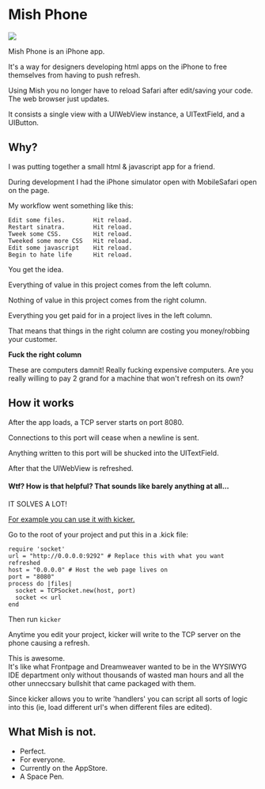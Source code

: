 Mish Phone
==========

![](http://img.skitch.com/20100217-e6n5pmehefmbk9dh4fn2uau8c9.jpg)

Mish Phone is an iPhone app.

It's a way for designers developing html apps on the iPhone to free themselves from having to push refresh.

Using Mish you no longer have to reload Safari after edit/saving your code.  
The web browser just updates.

It consists a single view with a UIWebView instance, a UITextField, and a UIButton.


Why?
----

I was putting together a small html & javascript app for a friend.

During development I had the iPhone simulator open with MobileSafari open on the page.

My workflow went something like this:

    Edit some files.        Hit reload.
    Restart sinatra.        Hit reload.
    Tweek some CSS.         Hit reload.
    Tweeked some more CSS   Hit reload.
    Edit some javascript    Hit reload.
    Begin to hate life      Hit reload.
  

You get the idea.

Everything of value in this project comes from the left column.

Nothing of value in this project comes from the right column.

Everything you get paid for in a project lives in the left column.

That means that things in the right column are costing you money/robbing your customer.

**Fuck the right column**

These are computers damnit!  Really fucking expensive computers.
Are you really willing to pay 2 grand for a machine that won't refresh on its own?

How it works
------------

After the app loads, a TCP server starts on port 8080.

Connections to this port will cease when a newline is sent.

Anything written to this port will be shucked into the UITextField.

After that the UIWebView is refreshed.

#### Wtf?  How is that helpful?  That sounds like barely anything at all... ####

IT SOLVES A LOT! 

[For example you can use it with kicker.](http://github.com/alloy/kicker)

Go to the root of your project and put this in a .kick file:

    require 'socket'
    url = "http://0.0.0.0:9292" # Replace this with what you want refreshed
    host = "0.0.0.0" # Host the web page lives on
    port = "8080"
    process do |files| 
      socket = TCPSocket.new(host, port)
      socket << url
    end

Then run `kicker`

Anytime you edit your project, kicker will write to the TCP server on the phone causing a refresh.

This is awesome.  
It's like what Frontpage and Dreamweaver wanted to be in the WYSIWYG IDE department only without thousands of wasted man hours and all the other unneccsary bullshit that came packaged with them.

Since kicker allows you to write 'handlers' you can script all sorts of logic into this (ie, load different url's when different files are edited).

What Mish is not.
-----------------

* Perfect.
* For everyone.
* Currently on the AppStore.
* A Space Pen.
